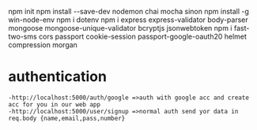 npm init 
npm install --save-dev nodemon chai mocha sinon 
npm install -g win-node-env
npm i dotenv
npm i express express-validator body-parser mongoose mongoose-unique-validator bcryptjs jsonwebtoken 
npm i fast-two-sms cors passport cookie-session passport-google-oauth20 helmet compression morgan 


# authentication 
    -http://localhost:5000/auth/google =>auth with google acc and create acc for you in our web app 
    -http://localhost:5000/user/signup =>normal auth send yor data in req.body {name,email,pass,number}
